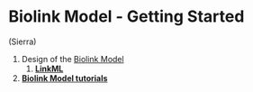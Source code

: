 # Biolink Model - Getting Started

(Sierra)

1. Design of the [Biolink Model](https://github.com/biolink/biolink-model)
   1. **[LinkML](https://github.com/linkml)**
2. **[Biolink Model tutorials](../guide-for-developers/tutorials/index.md)**